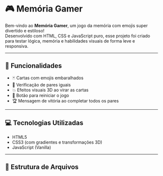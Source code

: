 # 🎮 Memória Gamer

Bem-vindo ao **Memória Gamer**, um jogo da memória com emojis super divertido e estiloso!  
Desenvolvido com HTML, CSS e JavaScript puro, esse projeto foi criado para testar lógica, memória e habilidades visuais de forma leve e responsiva.

---

## 🧠 Funcionalidades

- 🃏 Cartas com emojis embaralhados
- 🧠 Verificação de pares iguais
- 💥 Efeitos visuais 3D ao virar as cartas
- 🔄 Botão para reiniciar o jogo
- 🏆 Mensagem de vitória ao completar todos os pares

---

## 💻 Tecnologias Utilizadas

- HTML5
- CSS3 (com gradientes e transformações 3D)
- JavaScript (Vanilla)

---

## 📁 Estrutura de Arquivos


